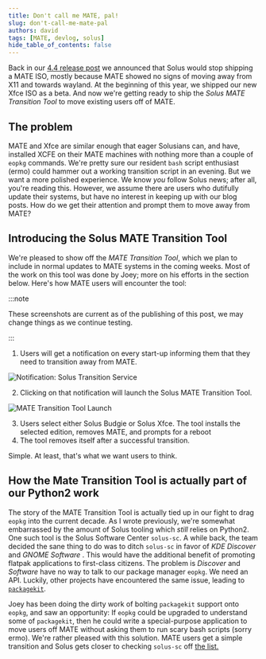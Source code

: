 ```yaml
---
title: Don't call me MATE, pal!
slug: don't-call-me-mate-pal
authors: david
tags: [MATE, devlog, solus]
hide_table_of_contents: false
---
```


Back in our [4.4 release post](https://getsol.us/2023/07/08/solus-4-4-released/) we announced that Solus would stop shipping a MATE ISO, mostly because MATE showed no signs of moving away from X11 and towards wayland. At the beginning of this year, we shipped our new Xfce ISO as a beta. And now we're getting ready to ship the _Solus MATE Transition Tool_ to move existing users off of MATE.

<!-- truncate -->

## The problem

MATE and Xfce are similar enough that eager Solusians can, and have, installed XCFE on their MATE machines with nothing more than a couple of `eopkg` commands. We're pretty sure our resident `bash` script enthusiast (ermo) could hammer out a working transition script in an evening. But we want a more polished experience. We know _you_ follow Solus news; after all, you're reading this. However, we assume there are users who dutifully update their systems, but have no interest in keeping up with our blog posts. How do we get their attention and prompt them to move away from MATE?

## Introducing the Solus MATE Transition Tool

We're pleased to show off the _MATE Transition Tool_, which we plan to include in normal updates to MATE systems in the coming weeks. Most of the work on this tool was done by Joey; more on his efforts in the section below. Here's how MATE users will encounter the tool:

:::note

These screenshots are current as of the publishing of this post, we may change things as we continue testing.

:::

1. Users will get a notification on every start-up informing them that they need to transition away from MATE.

![Notification: Solus Transition Service](img/2024-01-29-dont-call-me-mate/notification.png)

2. Clicking on that notification will launch the Solus MATE Transition Tool.

![MATE Transition Tool Launch](img/2024-01-29-dont-call-me-mate/MTT-launch.png)

3. Users select either Solus Budgie or Solus Xfce. The tool installs the selected edition, removes MATE, and prompts for a reboot
4. The tool removes itself after a successful transition.

Simple. At least, that's what we want users to think.

## How the Mate Transition Tool is actually part of our Python2 work

The story of the MATE Transition Tool is actually tied up in our fight to drag `eopkg` into the current decade. As I wrote previously, we're somewhat embarrassed by the amount of Solus tooling which _still_ relies on Python2. One such tool is the Solus Software Center `solus-sc`. A while back, the team decided the sane thing to do was to ditch `solus-sc` in favor of _KDE Discover_ and _GNOME Software_ . This would have the additional benefit of promoting flatpak applications to first-class citizens. The problem is _Discover_ and _Software_ have no way to talk to our package manager `eopkg`. We need an API. Luckily, other projects have encountered the same issue, leading to [`packagekit`](https://www.freedesktop.org/software/PackageKit/pk-intro.html).

Joey has been doing the dirty work of bolting `packagekit` support onto `eopkg`, and saw an opportunity: If `eopkg` could be upgraded to understand some of `packagekit`, then he could write a special-purpose application to move users off MATE without asking them to run scary bash scripts (sorry ermo). We're rather pleased with this solution. MATE users get a simple transition and Solus gets closer to checking `solus-sc` off [the list.](https://github.com/getsolus/packages/issues/270)
